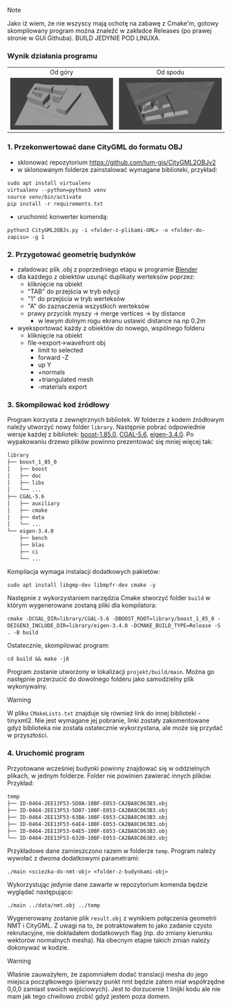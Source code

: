 > [!NOTE]  
> Jako iż wiem, że nie wszyscy mają ochotę na zabawę z Cmake'm, gotowy skompilowany program można znaleźć w zakładce Releases (po prawej stronie w GUI Githuba). BUILD JEDYNIE POD LINUXA.

### Wynik działania programu
<table width="100%">
    <tr>
        <td width="50%" align="center">Od góry</td>
        <td width="50%" align="center">Od spodu</td>
    </tr>
    <tr>
        <td width="50%" align="center"><img src="/images/1.png?raw=true"/></td>
        <td width="50%" align="center"><img src="/images/2.png?raw=true"/></td>
    </tr>
</table>

### 1. Przekonwertować dane CityGML do formatu OBJ
- sklonować repozytorium https://github.com/tum-gis/CityGML2OBJv2
- w sklonowanym folderze zainstalować wymagane biblioteki, przykład:
```
sudo apt install virtualenv
virtualenv --python=python3 venv
source venv/bin/activate
pip install -r requirements.txt
```
- uruchomić konwerter komendą:
```
python3 CityGML2OBJs.py -i <folder-z-plikami-GML> -o <folder-do-zapisu> -g 1
```
### 2. Przygotować geometrię budynków
- załadowac plik .obj z poprzedniego etapu w programie [Blender](https://www.blender.org/)
- dla każdego z obiektów usunąć duplikaty werteksów poprzez:
    - kliknięcie na obiekt
    - "TAB" do przejścia w tryb edycji
    - "1" do przejścia w tryb werteksów
    - "A" do zaznaczenia wszystkich werteksów
    - prawy przycisk myszy -> merge vertices -> by distance
        - w lewym dolnym rogu ekranu ustawić distance na np 0.2m
- wyeksportować każdy z obiektów do nowego, wspólnego folderu
    - kliknięcie na obiekt
    - file->export->wavefront obj
        - limit to selected
        - forward -Z
        - up Y
        - +normals
        - +triangulated mesh
        - -materials export
### 3. Skompilować kod źródłowy
Program korzysta z zewnętrznych bibliotek. W folderze z kodem źródłowym należy utworzyć nowy folder `library`. Następnie pobrać odpowiednie wersje każdej z bibliotek: [boost-1.85.0](https://boostorg.jfrog.io/artifactory/main/release/1.85.0/source/boost_1_85_0.tar.gz), [CGAL-5.6](https://github.com/CGAL/cgal/releases/download/v5.6/CGAL-5.6-library.tar.xz), [eigen-3.4.0](https://gitlab.com/libeigen/eigen/-/archive/3.4.0/eigen-3.4.0.tar.gz). Po wypakowaniu drzewo plików powinno prezentować się mniej więcej tak:
```
library
├── boost_1_85_0
│   ├── boost
│   ├── doc
│   ├── libs
│   └── ...
├── CGAL-5.6
│   ├── auxiliary
│   ├── cmake
│   ├── data
│   └── ...
└── eigen-3.4.0
    ├── bench
    ├── blas
    ├── ci
    └── ...
```
Kompilacja wymaga instalacji dodatkowych pakietów:
```
sudo apt install libgmp-dev libmpfr-dev cmake -y
```
Następnie z wykorzystaniem narzędzia Cmake stworzyć folder `build` w którym wygenerowane zostaną pliki dla kompilatora:
```
cmake -DCGAL_DIR=library/CGAL-5.6 -DBOOST_ROOT=library/boost_1_85_0 -DEIGEN3_INCLUDE_DIR=library/eigen-3.4.0 -DCMAKE_BUILD_TYPE=Release -S . -B build
```
Ostatecznie, skompilować program:
```
cd build && make -j8
```
Program zostanie utworzony w lokalizacji `projekt/build/main`. Można go następnie przerzucić do dowolnego folderu jako samodzielny plik wykonywalny.
> [!WARNING]  
> W pliku `CMakeLists.txt` znajduje się również link do innej biblioteki - tinyxml2. Nie jest wymagane jej pobranie, linki zostały zakomentowane gdyż biblioteka nie została ostatecznie wykorzystana, ale może się przydać w przyszłości.
### 4. Uruchomić program
Przyotowane wcześniej budynki powinny znajdować się w oddzielnych plikach, w jednym folderze. Folder nie powinien zawierać innych plików. Przykład:
```
temp
├── ID-0464-2EE13F53-5D0A-10BF-E053-CA2BA8C063B3.obj
├── ID-0464-2EE13F53-5D07-10BF-E053-CA2BA8C063B3.obj
├── ID-0464-2EE13F53-63BA-10BF-E053-CA2BA8C063B3.obj
├── ID-0464-2EE13F53-64E4-10BF-E053-CA2BA8C063B3.obj
├── ID-0464-2EE13F53-64E5-10BF-E053-CA2BA8C063B3.obj
└── ID-0464-2EE13F53-6320-10BF-E053-CA2BA8C063B3.obj
```
Przykładowe dane zamieszczono razem w folderze `temp`. Program należy wywołać z dwoma dodatkowymi parametrami:
```
./main <sciezka-do-nmt-obj> <folder-z-budynkami-obj>
```
Wykorzystując jedynie dane zawarte w repozytorium komenda będzie wyglądać następująco:
```
./main ../data/nmt.obj ../temp
```
Wygenerowany zostanie plik `result.obj` z wynikiem połączenia geometrii NMT i CityGML. Z uwagi na to, że potraktowałem to jako zadanie czysto rekrutacyjne, nie dokładałem dodatkowych flag (np. do zmiany kierunku wektorów normalnych mesha). Na obecnym etapie takich zmian należy dokonywać w kodzie.
> [!WARNING]  
> Właśnie zauważyłem, że zapomniałem dodać translacji mesha do jego miejsca początkowego (pierwszy punkt nmt będzie zatem miał współrzędne 0,0,0 zamiast swoich wejściowych). Jest to dorzucenie 1 linijki kodu ale nie mam jak tego chwilowo zrobić gdyż jestem poza domem.